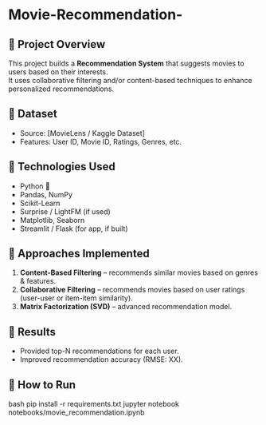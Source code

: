 # Movie-Recommendation-
## 🔹 Project Overview
This project builds a **Recommendation System** that suggests movies to users based on their interests.  
It uses collaborative filtering and/or content-based techniques to enhance personalized recommendations.

## 🔹 Dataset
- Source: [MovieLens / Kaggle Dataset]  
- Features: User ID, Movie ID, Ratings, Genres, etc.  

## 🔹 Technologies Used
- Python 🐍
- Pandas, NumPy
- Scikit-Learn
- Surprise / LightFM (if used)
- Matplotlib, Seaborn
- Streamlit / Flask (for app, if built)

## 🔹 Approaches Implemented
1. **Content-Based Filtering** – recommends similar movies based on genres & features.  
2. **Collaborative Filtering** – recommends movies based on user ratings (user-user or item-item similarity).  
3. **Matrix Factorization (SVD)** – advanced recommendation model.  

## 🔹 Results
- Provided top-N recommendations for each user.  
- Improved recommendation accuracy (RMSE: XX).  

## 🔹 How to Run
bash
pip install -r requirements.txt
jupyter notebook notebooks/movie_recommendation.ipynb
